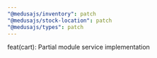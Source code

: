 ```yaml
---
"@medusajs/inventory": patch
"@medusajs/stock-location": patch
"@medusajs/types": patch
---
```


feat(cart): Partial module service implementation
